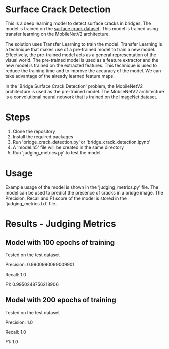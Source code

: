 # Surface Crack Detection
This is a deep learning model to detect surface cracks in bridges. The model is trained on the [surface crack dataset](https://www.kaggle.com/datasets/xinzone/surface-crack). This model is trained using transfer learning on the MobileNetV2 architecture.

The solution uses Transfer Learning to train the model. Transfer Learning is a technique that makes use of a pre-trained model to train a new model. Effectively, the pre-trained model acts as a general representation of the visual world. The pre-trained model is used as a feature extractor and the new model is trained on the extracted features. This technique is used to reduce the training time and to improve the accuracy of the model. We can take advantage of the already learned feature maps.

In the 'Bridge Surface Crack Detection' problem, the MobileNetV2 architecture is used as the pre-trained model. The MobileNetV2 architecture is a convolutional neural network that is trained on the ImageNet dataset.
# Steps
1. Clone the repository
2. Install the required packages
3. Run 'bridge_crack_detection.py' or 'bridge_crack_detection.ipynb'
4. A 'model.h5' file will be created in the same directory
5. Run 'judging_metrics.py' to test the model

# Usage
Example usage of the model is shown in the 'judging_metrics.py' file. The model can be used to predict the presence of cracks in a bridge image. The Precision, Recall and F1 score of the model is stored in the 'judging_metrics.txt' file.

# Results - Judging Metrics
## Model with 100 epochs of training

Tested on the test dataset

Precision: 0.9900990099009901

Recall: 1.0

F1: 0.9950248756218906

## Model with 200 epochs of training

Tested on the test dataset

Precision: 1.0

Recall: 1.0

F1: 1.0